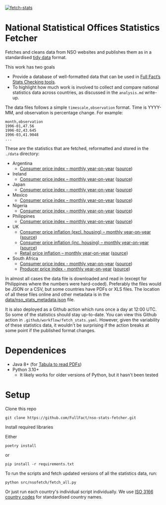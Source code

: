 [![fetch-stats](https://github.com/FullFact/nso-stats-fetcher/actions/workflows/fetch_stats.yml/badge.svg)](https://github.com/FullFact/nso-stats-fetcher/actions/workflows/fetch_stats.yml)

# National Statistical Offices Statistics Fetcher
Fetches and cleans data from NSO websites and publishes them as in a standardised [tidy data](https://cran.r-project.org/web/packages/tidyr/vignettes/tidy-data.html) format. 

This work has two goals
- Provide a database of well-formatted data that can be used in [Full Fact’s Stats Checking tools](https://fullfact.org/blog/2021/jul/how-does-automated-fact-checking-work/). 
- To highlight how much work is involved to collect and compare national statistics data across countries, as discussed in the `analysis.md` write-up.

The data files follows a simple `timescale,observation` format. Time is YYYY-MM, and observation is percentage change. For example:

```
month,observation
1996-01,47.56
1996-02,43.645
1996-03,41.9048
...
```

These are the statistics that are fetched, reformatted and stored in the `./data` directory:
- Argentina
  - [Consumer price index – monthly year-on-year](https://fullfact.github.io/nso-stats-fetcher/data/ar_inflation_cpi.csv) ([source](https://datos.gob.ar/series/api/series/?ids=148.3_INIVELNAL_DICI_M_26&collapse=month&collapse_aggregation=avg&representation_mode=percent_change_a_year_ago))
- Ireland
  - [Consumer price index – monthly year-on-year](https://fullfact.github.io/nso-stats-fetcher/data/ie_inflation_cpi.csv) ([source](https://data.cso.ie/product/CPIM))
- Japan
  - [Consumer price index – monthly year-on-year](https://fullfact.github.io/nso-stats-fetcher/data/jp_inflation_cpi.csv) ([source](https://www.stat.go.jp/english/data/cpi/1581-z.html))
- Mexico
  - [Consumer price index – monthly year-on-year](https://fullfact.github.io/nso-stats-fetcher/data/mx_inflation_cpi.csv) ([source](https://www.stat.go.jp/english/data/cpi/1581-z.html))
- Nigeria
  - [Consumer price index – monthly year-on-year](https://fullfact.github.io/nso-stats-fetcher/data/ng_inflation_cpi.csv) ([source](https://nigerianstat.gov.ng/elibrary/read/1241157))
- Philippines
  - [Consumer price index – monthly year-on-year](https://fullfact.github.io/nso-stats-fetcher/data/ph_inflation_cpi.csv) ([source](https://psa.gov.ph/statistics/survey/price/summary-inflation-report-consumer-price-index-2018100-may-2022))
- UK
  - [Consumer price inflation (excl. housing) – monthly year-on-year](https://fullfact.github.io/nso-stats-fetcher/data/uk_inflation_cpi.csv) ([source](https://www.ons.gov.uk/economy/inflationandpriceindices/timeseries/d7g7/mm23))
  - [Consumer price inflation (inc. housing) – monthly year-on-year](https://fullfact.github.io/nso-stats-fetcher/data/uk_inflation_cpih.csv) ([source](https://www.ons.gov.uk/economy/inflationandpriceindices/timeseries/l55o/mm23/data))
  - [Retail price inflation – monthly year-on-year](https://fullfact.github.io/nso-stats-fetcher/data/uk_inflation_rpi.csv) ([source](https://www.ons.gov.uk/economy/inflationandpriceindices/timeseries/czbh/mm23/data))
- South Africa
  - [Consumer price index - monthly year-on-year](https://fullfact.github.io/nso-stats-fetcher/data/za_inflation_cpi.csv) ([source](https://www.statssa.gov.za/?page_id=1854&PPN=P0141))
  - [Producer price index - monthly year-on-year](https://fullfact.github.io/nso-stats-fetcher/data/za_inflation_ppi.csv) ([source](https://www.statssa.gov.za/?page_id=1854&PPN=P0142.1))

In almost all cases the data file is downloaded and read in (except for Philippines where the numbers were hard-coded). Preferably the files would be JSON or a CSV, but some countries have PDFs or XLS files. The location of all these files online and other metadata is in the [data/nso_stats_metadata.json](https://fullfact.github.io/nso-stats-fetcher/data/nso_stats_metadata.json) file.

It is also deployed as a Github action which runs once a day at 12:00 UTC. So some of the statistics should stay up-to-date. You can view this Github action in `.github/workflow/fetch_stats.yaml`. However, given the variability of these statistics data, it wouldn't be surprising if the action breaks at some point if the published format changes.  

# Dependenices 
- Java 8+ (for [Tabula to read PDFs](https://tabula-py.readthedocs.io/en/latest/getting_started.html#requirements))
- Python 3.10+
  - It likely works for older versions of Python, but it hasn't been tested

# Setup
Clone this repo
```
git clone https://github.com/FullFact/nso-stats-fetcher.git
```

Install required libraries 

Either
```
poetry install
```
or
```
pip install -r requirements.txt
```

To run the scripts and fetch updated versions of all the statistics data, run:

```
python src/nsofetch/fetch_all.py
```

Or just run each country's individual script individually. We use [ISO 3166 country codes](https://en.wikipedia.org/wiki/List_of_ISO_3166_country_codes) for standardised country names.
